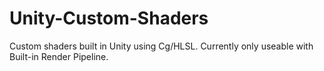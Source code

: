 # Unity-Custom-Shaders
Custom shaders built in Unity using Cg/HLSL. Currently only useable with Built-in Render Pipeline.
